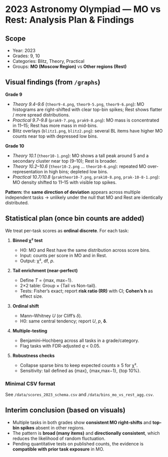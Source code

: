 # 2023 Astronomy Olympiad — MO vs Rest: Analysis Plan & Findings

## Scope
- Year: 2023
- Grades: 9, 10
- Categories: Blitz, Theory, Practical
- Groups: **MO (Moscow Region)** vs **Other regions (Rest)**

## Visual findings (from `/graphs`)
**Grade 9**
- *Theory 9.4–9.6* (`theor9-4.png`, `theor9-5.png`, `theor9-6.png`): MO histograms are right-shifted with clear top-bin spikes; Rest shows flatter / more spread distributions.
- *Practical 9.7–9.8* (`prak9-7.png`, `prak9-8.png`): MO mass is concentrated in 11–15; Rest has more mass in mid-bins.
- Blitz overlays (`blitz1.png`, `blitz2.png`): several BL items have higher MO counts near top with depressed low bins.

**Grade 10**
- *Theory 10.1* (`theor10-1.png`): MO shows a tall peak around 5 and a secondary cluster near top (9–10); Rest is broader.
- *Theory 10.2–10.6* (`theor10-2.png` … `theor10-6.png`): repeated MO over-representation in high bins; depleted low bins.
- *Practical 10.7/10.8* (`praktheor10-7.png`, `prak10-8.png`, `prak-10-8-1.png`): MO density shifted to 11–15 with visible top spikes.

**Pattern:** the **same direction of deviation** appears across multiple independent tasks → unlikely under the null that MO and Rest are identically distributed.

## Statistical plan (once bin counts are added)
We treat per-task scores as **ordinal discrete**. For each task:

1. **Binned χ² test**  
   - H0: MO and Rest have the same distribution across score bins.  
   - Input: counts per score in MO and in Rest.  
   - Output: χ², df, *p*.

2. **Tail enrichment (near-perfect)**  
   - Define *T* = {max, max−1}.  
   - 2×2 table: Group × {Tail vs Non-tail}.  
   - Tests: Fisher’s exact; report **risk ratio (RR)** with CI; **Cohen’s h** as effect size.

3. **Ordinal shift**  
   - Mann–Whitney *U* (or Cliff’s *δ*).  
   - H0: same central tendency; report *U*, *p*, **δ**.

4. **Multiple-testing**  
   - Benjamini–Hochberg across all tasks in a grade/category.  
   - Flag tasks with FDR-adjusted *q* < 0.05.

5. **Robustness checks**  
   - Collapse sparse bins to keep expected counts ≥ 5 for χ².  
   - Sensitivity: tail defined as {max}, {max,max−1}, {top 10%}.

### Minimal CSV format
See `/data/scores_2023_schema.csv` and `/data/bins_mo_vs_rest_agg.csv`.

## Interim conclusion (based on visuals)
- Multiple tasks in both grades show **consistent MO right-shifts** and **top-bin spikes** absent in other regions.
- The pattern is **broad (many items)** and **directionally consistent**, which reduces the likelihood of random fluctuation.
- Pending quantitative tests on published counts, the evidence is **compatible with prior task exposure** in MO.
